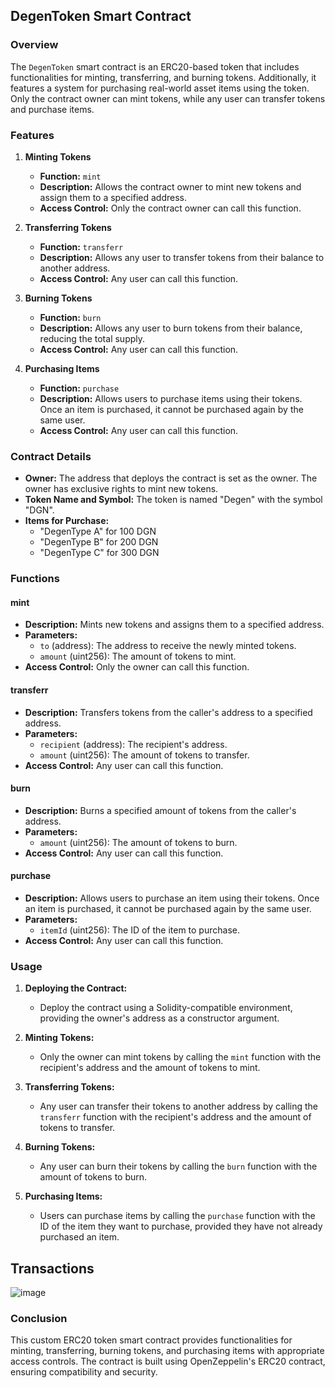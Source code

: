 ## DegenToken Smart Contract

### Overview

The `DegenToken` smart contract is an ERC20-based token that includes functionalities for minting, transferring, and burning tokens. Additionally, it features a system for purchasing real-world asset items using the token. Only the contract owner can mint tokens, while any user can transfer tokens and purchase items.

### Features

1. **Minting Tokens**
   - **Function:** `mint`
   - **Description:** Allows the contract owner to mint new tokens and assign them to a specified address.
   - **Access Control:** Only the contract owner can call this function.

2. **Transferring Tokens**
   - **Function:** `transferr`
   - **Description:** Allows any user to transfer tokens from their balance to another address.
   - **Access Control:** Any user can call this function.

3. **Burning Tokens**
   - **Function:** `burn`
   - **Description:** Allows any user to burn tokens from their balance, reducing the total supply.
   - **Access Control:** Any user can call this function.

4. **Purchasing Items**
   - **Function:** `purchase`
   - **Description:** Allows users to purchase items using their tokens. Once an item is purchased, it cannot be purchased again by the same user.
   - **Access Control:** Any user can call this function.

### Contract Details

- **Owner:** The address that deploys the contract is set as the owner. The owner has exclusive rights to mint new tokens.
- **Token Name and Symbol:** The token is named "Degen" with the symbol "DGN".
- **Items for Purchase:**
  - "DegenType A" for 100 DGN
  - "DegenType B" for 200 DGN
  - "DegenType C" for 300 DGN

### Functions

#### mint
- **Description:** Mints new tokens and assigns them to a specified address.
- **Parameters:**
  - `to` (address): The address to receive the newly minted tokens.
  - `amount` (uint256): The amount of tokens to mint.
- **Access Control:** Only the owner can call this function.

#### transferr
- **Description:** Transfers tokens from the caller's address to a specified address.
- **Parameters:**
  - `recipient` (address): The recipient's address.
  - `amount` (uint256): The amount of tokens to transfer.
- **Access Control:** Any user can call this function.

#### burn
- **Description:** Burns a specified amount of tokens from the caller's address.
- **Parameters:**
  - `amount` (uint256): The amount of tokens to burn.
- **Access Control:** Any user can call this function.

#### purchase
- **Description:** Allows users to purchase an item using their tokens. Once an item is purchased, it cannot be purchased again by the same user.
- **Parameters:**
  - `itemId` (uint256): The ID of the item to purchase.
- **Access Control:** Any user can call this function.

### Usage

1. **Deploying the Contract:**
   - Deploy the contract using a Solidity-compatible environment, providing the owner's address as a constructor argument.

2. **Minting Tokens:**
   - Only the owner can mint tokens by calling the `mint` function with the recipient's address and the amount of tokens to mint.

3. **Transferring Tokens:**
   - Any user can transfer their tokens to another address by calling the `transferr` function with the recipient's address and the amount of tokens to transfer.

4. **Burning Tokens:**
   - Any user can burn their tokens by calling the `burn` function with the amount of tokens to burn.

5. **Purchasing Items:**
   - Users can purchase items by calling the `purchase` function with the ID of the item they want to purchase, provided they have not already purchased an item.
  
## Transactions
![image](https://github.com/Lokesh3444/DegenToken/assets/174626524/e14fdeb9-1826-4dd0-88f4-4a67f6f3f6b3)


### Conclusion

This custom ERC20 token smart contract provides functionalities for minting, transferring, burning tokens, and purchasing items with appropriate access controls. The contract is built using OpenZeppelin's ERC20 contract, ensuring compatibility and security.
